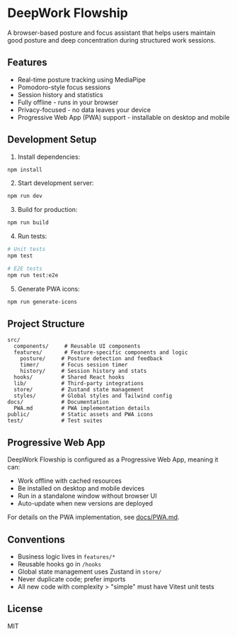 # DeepWork Flowship

A browser-based posture and focus assistant that helps users maintain good posture and deep concentration during structured work sessions.

## Features

- Real-time posture tracking using MediaPipe
- Pomodoro-style focus sessions
- Session history and statistics
- Fully offline - runs in your browser
- Privacy-focused - no data leaves your device
- Progressive Web App (PWA) support - installable on desktop and mobile

## Development Setup

1. Install dependencies:
```bash
npm install
```

2. Start development server:
```bash
npm run dev
```

3. Build for production:
```bash
npm run build
```

4. Run tests:
```bash
# Unit tests
npm test

# E2E tests
npm run test:e2e
```

5. Generate PWA icons:
```bash
npm run generate-icons
```

## Project Structure

```
src/
  components/     # Reusable UI components
  features/       # Feature-specific components and logic
    posture/     # Posture detection and feedback
    timer/       # Focus session timer
    history/     # Session history and stats
  hooks/         # Shared React hooks
  lib/           # Third-party integrations
  store/         # Zustand state management
  styles/        # Global styles and Tailwind config
docs/            # Documentation
  PWA.md         # PWA implementation details
public/          # Static assets and PWA icons
test/            # Test suites
```

## Progressive Web App

DeepWork Flowship is configured as a Progressive Web App, meaning it can:

- Work offline with cached resources
- Be installed on desktop and mobile devices
- Run in a standalone window without browser UI
- Auto-update when new versions are deployed

For details on the PWA implementation, see [docs/PWA.md](docs/PWA.md).

## Conventions

- Business logic lives in `features/*`
- Reusable hooks go in `/hooks`
- Global state management uses Zustand in `store/`
- Never duplicate code; prefer imports
- All new code with complexity > "simple" must have Vitest unit tests

## License

MIT 